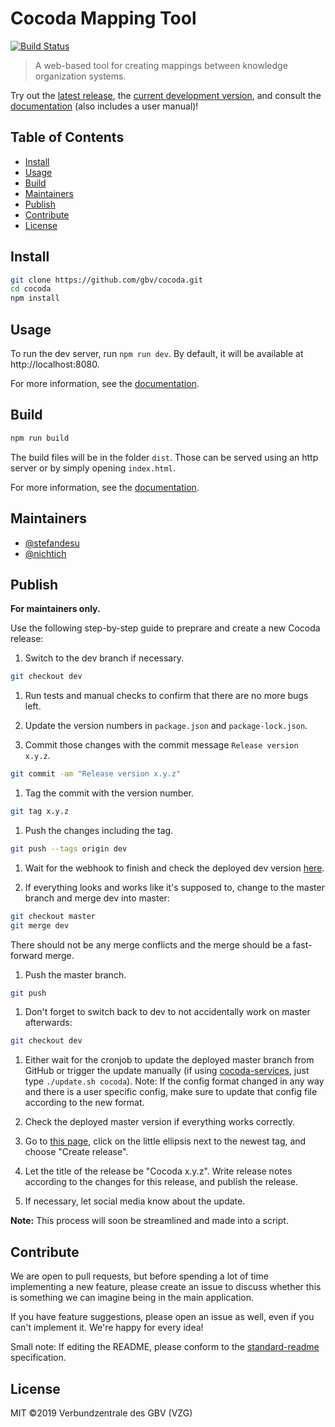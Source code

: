 # Cocoda Mapping Tool

[![Build Status](https://travis-ci.org/gbv/cocoda.svg?branch=dev)](https://travis-ci.org/gbv/cocoda)

> A web-based tool for creating mappings between knowledge organization systems.

Try out the [latest release](https://coli-conc.gbv.de/cocoda/), the [current development version](https://coli-conc.gbv.de/cocoda/dev/), and consult the [documentation] (also includes a user manual)!

## Table of Contents
- [Install](#install)
- [Usage](#usage)
- [Build](#build)
- [Maintainers](#maintainers)
- [Publish](#publish)
- [Contribute](#contribute)
- [License](#license)

## Install
```bash
git clone https://github.com/gbv/cocoda.git
cd cocoda
npm install
```

## Usage
To run the dev server, run `npm run dev`. By default, it will be available at http://localhost:8080.

For more information, see the [documentation].

## Build
```bash
npm run build
```

The build files will be in the folder `dist`. Those can be served using an http server or by simply opening `index.html`.

For more information, see the [documentation].

## Maintainers
- [@stefandesu](https://github.com/stefandesu)
- [@nichtich](https://github.com/nichtich)

## Publish
**For maintainers only.**

Use the following step-by-step guide to preprare and create a new Cocoda release:

1. Switch to the dev branch if necessary.
  ```bash
  git checkout dev
  ```

1. Run tests and manual checks to confirm that there are no more bugs left.

1. Update the version numbers in `package.json` and `package-lock.json`.

1. Commit those changes with the commit message `Release version x.y.z`.
  ```bash
  git commit -am "Release version x.y.z"
  ```

1. Tag the commit with the version number.
  ```bash
  git tag x.y.z
  ```

1. Push the changes including the tag.
  ```bash
  git push --tags origin dev
  ```

1. Wait for the webhook to finish and check the deployed dev version [here](https://coli-conc.gbv.de/cocoda/dev/).

1. If everything looks and works like it's supposed to, change to the master branch and merge dev into master:
  ```bash
  git checkout master
  git merge dev
  ```

  There should not be any merge conflicts and the merge should be a fast-forward merge.

1. Push the master branch.
  ```bash
  git push
  ```

1. Don't forget to switch back to dev to not accidentally work on master afterwards:
  ```bash
  git checkout dev
  ```

1. Either wait for the cronjob to update the deployed master branch from GitHub or trigger the update manually (if using [cocoda-services](https://github.com/gbv/cocoda-services), just type `./update.sh cocoda`). Note: If the config format changed in any way and there is a user specific config, make sure to update that config file according to the new format.

1. Check the deployed master version if everything works correctly.

1. Go to [this page](https://github.com/gbv/cocoda/tags), click on the little ellipsis next to the newest tag, and choose "Create release".

1. Let the title of the release be "Cocoda x.y.z". Write release notes according to the changes for this release, and publish the release.

1. If necessary, let social media know about the update.

**Note:** This process will soon be streamlined and made into a script.

## Contribute
We are open to pull requests, but before spending a lot of time implementing a new feature, please create an issue to discuss whether this is something we can imagine being in the main application.

If you have feature suggestions, please open an issue as well, even if you can't implement it. We're happy for every idea!

Small note: If editing the README, please conform to the [standard-readme](https://github.com/RichardLitt/standard-readme) specification.

## License
MIT ©2019 Verbundzentrale des GBV (VZG)

[documentation]: https://gbv.github.io/cocoda/
